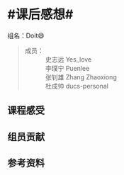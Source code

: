 #课后感想#
=====
  组名：Doit:smile:<br>
  >成员：<br>
  　　 　史志远 Yes_love<br>
　　　 李璞宁 Puenlee<br>
　　　 张钊雄 Zhang Zhaoxiong<br>
　　　 杜成帅 ducs-personal<br>


## 课程感受 ##

## 组员贡献 ##

## 参考资料 ##
